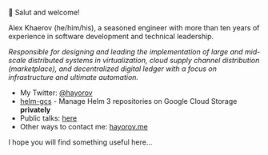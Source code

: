 👋 Salut and welcome!

Alex Khaerov (he/him/his), a seasoned engineer with more than ten years of experience in software development and technical leadership.

_Responsible for designing and leading the implementation of large and mid-scale distributed systems in virtualization, cloud supply channel distribution (marketplace), and decentralized digital ledger with a focus on infrastructure and ultimate automation._

- My Twitter: [@hayorov](https://tritter.com/hayorov)
- [helm-gcs](https://github.com/hayorov/helm-gcs) - Manage Helm 3 repositories on Google Cloud Storage  **privately**
- Public talks: [here](https://hayorov.me/about)
- Other ways to contact me: [hayorov.me](https://hayorov.me)

I hope you will find something useful here...
